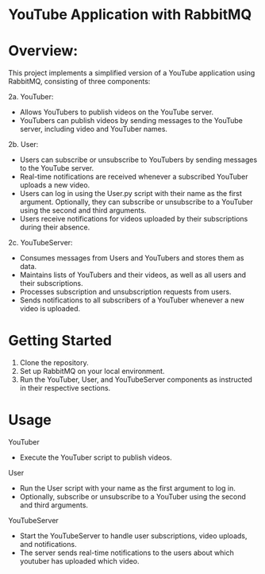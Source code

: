 # **YouTube Application with RabbitMQ**

# Overview:
This project implements a simplified version of a YouTube application using RabbitMQ, consisting of three components:

2a. YouTuber:
- Allows YouTubers to publish videos on the YouTube server.
- YouTubers can publish videos by sending messages to the YouTube server, including video and YouTuber names.
  
2b. User:
- Users can subscribe or unsubscribe to YouTubers by sending messages to the YouTube server.
- Real-time notifications are received whenever a subscribed YouTuber uploads a new video.
- Users can log in using the User.py script with their name as the first argument. Optionally, they can subscribe or unsubscribe to a YouTuber using the second and third arguments.
- Users receive notifications for videos uploaded by their subscriptions during their absence.

2c. YouTubeServer:
- Consumes messages from Users and YouTubers and stores them as data.
- Maintains lists of YouTubers and their videos, as well as all users and their subscriptions.
- Processes subscription and unsubscription requests from users.
- Sends notifications to all subscribers of a YouTuber whenever a new video is uploaded.
  
# Getting Started
1. Clone the repository.
2. Set up RabbitMQ on your local environment.
3. Run the YouTuber, User, and YouTubeServer components as instructed in their respective sections.

# Usage
YouTuber
- Execute the YouTuber script to publish videos.

User
- Run the User script with your name as the first argument to log in.
- Optionally, subscribe or unsubscribe to a YouTuber using the second and third arguments.

YouTubeServer
- Start the YouTubeServer to handle user subscriptions, video uploads, and notifications.
- The server sends real-time notifications to the users about which youtuber has uploaded which video.
